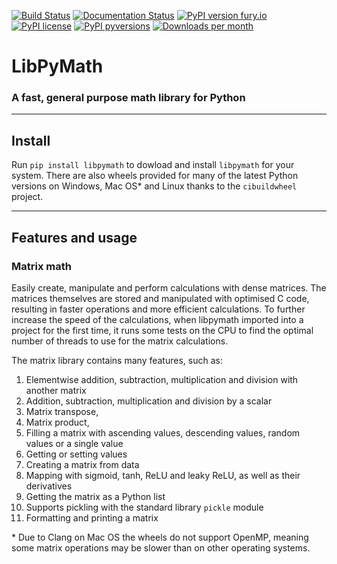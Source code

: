 [![Build Status](https://travis-ci.com/Pencilcaseman/LibPyMath.svg?branch=master)](https://travis-ci.com/Pencilcaseman/LibPyMath)
[![Documentation Status](https://readthedocs.org/projects/libpymath/badge/?version=latest)](https://libpymath.readthedocs.io/en/latest/?badge=latest)
[![PyPI version fury.io](https://badge.fury.io/py/libpymath.svg)](https://pypi.python.org/pypi/libpymath/)
[![PyPI license](https://img.shields.io/pypi/l/libpymath.svg)](https://pypi.python.org/pypi/libpymath/)
[![PyPI pyversions](https://img.shields.io/pypi/pyversions/libpymath.svg)](https://pypi.python.org/pypi/libpymath/)
[![Downloads per month](https://img.shields.io/pypi/dm/libpymath.svg)](https://pypi.python.org/pypi/libpymath/)

# LibPyMath
### A fast, general purpose math library for Python
---

## Install
Run ```pip install libpymath``` to dowload and install ```libpymath``` for your system. There are also wheels provided for many of the latest Python versions on Windows, Mac OS* and Linux thanks to the ```cibuildwheel``` project.

---

## Features and usage
### Matrix math
Easily create, manipulate and perform calculations with dense matrices. The matrices themselves are stored and manipulated with optimised C code, resulting in faster operations and more efficient calculations. To further increase the speed of the calculations, when libpymath imported into a project for the first time, it runs some tests on the CPU to find the optimal number of threads to use for the matrix calculations.

The matrix library contains many features, such as:
1. Elementwise addition, subtraction, multiplication and division with another matrix
2. Addition, subtraction, multiplication and division by a scalar
3. Matrix transpose,
4. Matrix product,
5. Filling a matrix with ascending values, descending values, random values or a single value
6. Getting or setting values
7. Creating a matrix from data
8. Mapping with sigmoid, tanh, ReLU and leaky ReLU, as well as their derivatives
9. Getting the matrix as a Python list
10. Supports pickling with the standard library ```pickle``` module
11. Formatting and printing a matrix

\* Due to Clang on Mac OS the wheels do not support OpenMP, meaning some matrix operations may be slower than on other operating systems.
